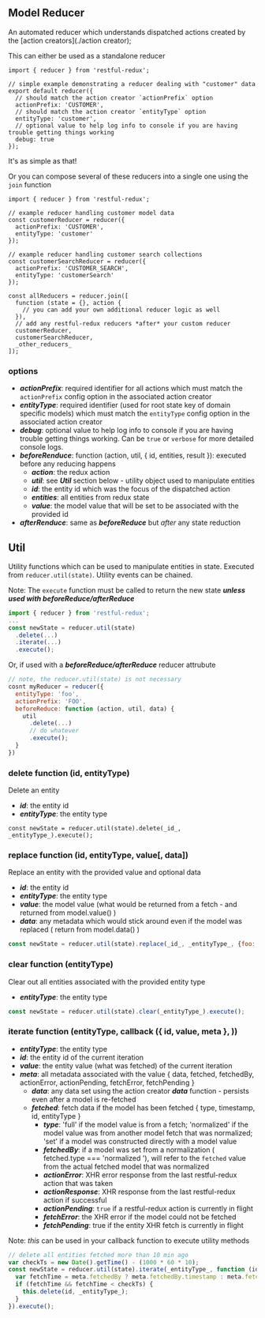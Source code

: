Model Reducer
---------------
An automated reducer which understands dispatched actions created by the [action creators](./action creator);

This can either be used as a standalone reducer
```
import { reducer } from 'restful-redux';

// simple example demonstrating a reducer dealing with "customer" data
export default reducer({
  // should match the action creator `actionPrefix` option
  actionPrefix: 'CUSTOMER',
  // should match the action creator `entityType` option
  entityType: 'customer',
  // optional value to help log info to console if you are having trouble getting things working
  debug: true
});
```
It's as simple as that!

Or you can compose several of these reducers into a single one using the `join` function
```
import { reducer } from 'restful-redux';

// example reducer handling customer model data
const customerReducer = reducer({
  actionPrefix: 'CUSTOMER',
  entityType: 'customer'
});

// example reducer handling customer search collections
const customerSearchReducer = reducer({
  actionPrefix: 'CUSTOMER_SEARCH',
  entityType: 'customerSearch'
});

const allReducers = reducer.join([
  function (state = {}, action {
    // you can add your own additional reducer logic as well
  }),
  // add any restful-redux reducers *after* your custom reducer
  customerReducer,
  customerSearchReducer,
  _other_reducers_
]);

```


### options
* ***actionPrefix***: required identifier for all actions which must match the `actionPrefix` config option in the associated action creator
* ***entityType***: required identifier (used for root state key of domain specific models) which must match the `entityType` config option in the associated action creator
* ***debug***: optional value to help log info to console if you are having trouble getting things working.  Can be `true` or `verbose` for more detailed console logs.
* ***beforeRenduce***: function (action, util, { id, entities, result }): executed before any reducing happens
  * ***action***: the redux action
  * ***util***: see ***Util*** section below - utility object used to manipulate entities
  * ***id***: the entity id which was the focus of the dispatched action
  * ***entities***: all entities from redux state
  * ***value***: the model value that will be set to be associated with the provided id
* ***afterRenduce***: same as ***beforeReduce*** but _after_ any state reduction

## Util
Utility functions which can be used to manipulate entities in state.  Executed from `reducer.util(state)`.  Utility events can be chained.

Note: The `execute` function must be called to return the new state ***unless used with beforeReduce/afterReduce***
```javascript
import { reducer } from 'restful-redux';
...
const newState = reducer.util(state)
  .delete(...)
  .iterate(...)
  .execute();
```

Or, if used with a ***beforeReduce/afterReduce*** reducer attrubute
```javascript
// note, the reducer.util(state) is not necessary
cosnt myReducer = reducer({
  entityType: 'foo',
  actionPrefix: 'FOO',
  beforeReduce: function (action, util, data) {
    util
      .delete(...)
      // do whatever
      .execute();
  }
})

```

### delete function (id, entityType)
Delete an entity
* ***id***: the entity id
* ***entityType***: the entity type
```
const newState = reducer.util(state).delete(_id_, _entityType_).execute();
```

### replace function (id, entityType, value[, data])
Replace an entity with the provided value and optional data
* ***id***: the entity id
* ***entityType***: the entity type
* ***value***: the model value (what would be returned from a fetch - and returned from model.value() )
* ***data***: any metadata which would stick around even if the model was replaced ( return from model.data() )
```javascript
const newState = reducer.util(state).replace(_id_, _entityType_, {foo: 'bar'}).execute();
```

### clear function (entityType)
Clear out all entities associated with the provided entity type
* ***entityType***: the entity type
```javascript
const newState = reducer.util(state).clear(_entityType_).execute();
```

### iterate function (entityType, callback ({ id, value, meta }, ))
* ***entityType***: the entity type
* ***id***: the entity id of the current iteration
* ***value***: the entity value (what was fetched) of the current iteration
* ***meta***: all metadata associated with the value { data, fetched, fetchedBy, actionError, actionPending, fetchError, fetchPending }
  * ***data***: any data set using the action creator ***data*** function - persists even after a model is re-fetched
  * ***fetched***: fetch data if the model has been fetched { type, timestamp, id, entityType }
    * ***type***: 'full' if the model value is from a fetch; 'normalized' if the model value was from another model fetch that was normalized; 'set' if a model was constructed directly with a model value
    * ***fetchedBy***: if a model was set from a normalization ( fetched.type === 'normalized '), will refer to the `fetched` value from the actual fetched model that was normalized
    * ***actionError***: XHR error response from the last restful-redux action that was taken
    * ***actionResponse***: XHR response from the last restful-redux action if successful
    * ***actionPending***: `true` if a restful-redux action is currently in flight
    * ***fetchError***: the XHR error if the model could not be fetched
    * ***fetchPending***: true if the entity XHR fetch is currently in flight

Note: _this_ can be used in your callback function to execute utility methods
```javascript
// delete all entities fetched more than 10 min ago
var checkTs = new Date().getTime() - (1000 * 60 * 10);
const newState = reducer.util(state).iterate(_entityType_, function (id, value, meta) {
  var fetchTime = meta.fetchedBy ? meta.fetchedBy.timestamp : meta.fetched && meta.fetched.timestamp;
  if (fetchTime && fetchTime < checkTs) {
    this.delete(id, _entityType_);
  }
}).execute();
```
